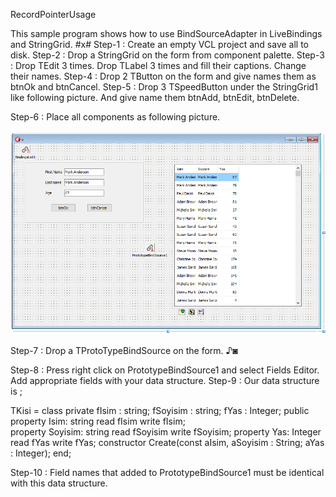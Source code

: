 RecordPointerUsage

This sample program shows how to use BindSourceAdapter in LiveBindings and StringGrid.
#x#
Step-1 : Create an empty VCL project and save all to disk.
Step-2 : Drop a StringGrid on the form from component palette.
Step-3 : Drop TEdit 3 times. Drop TLabel 3 times and fill their captions. Change their names. 
Step-4 : Drop 2 TButton on the form and give names them as btnOk and btnCancel.
Step-5 : Drop 3 TSpeedButton under the StringGrid1 like following picture. And give name them btnAdd, btnEdit, btnDelete.

Step-6 : Place all components as following picture.

![Screen view](https://raw.githubusercontent.com/mozpinar/BindSourceSample/master/MainFormPic.png "Screen view")

Step-7 : Drop a TProtoTypeBindSource on the form. ♪◙

Step-8 : Press right click on PrototypeBindSource1 and select Fields Editor. Add appropriate fields with your data structure.
Step-9 : Our data structure is ;
  
  TKisi = class
  private
    fIsim : string;
    fSoyisim : string;
    fYas : Integer;
  public
    property Isim: string read fIsim write fIsim;    
    property Soyisim: string read fSoyisim write fSoyisim;
    property Yas: Integer read fYas write fYas;
    constructor Create(const aIsim, aSoyisim : String; aYas : Integer);
  end;
  
Step-10 : Field names that added to PrototypeBindSource1 must be identical with this data structure.  
  

